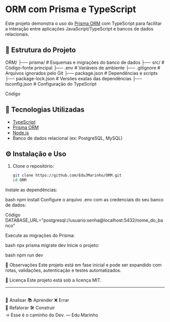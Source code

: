 # ORM com Prisma e TypeScript

Este projeto demonstra o uso do [Prisma ORM](https://www.prisma.io/) com TypeScript para facilitar a interação entre aplicações JavaScript/TypeScript e bancos de dados relacionais.

## 📁 Estrutura do Projeto

ORM/ ├── prisma/           # Esquemas e migrações do banco de dados 
├── src/                   # Código-fonte principal 
├── .env                   # Variáveis de ambiente 
├── .gitignore             # Arquivos ignorados pelo Git 
├── package.json           # Dependências e scripts 
├── package-lock.json      # Versões exatas das dependências 
├── tsconfig.json          # Configuração do TypeScript



Código

## 🚀 Tecnologias Utilizadas

- [TypeScript](https://www.typescriptlang.org/)
- [Prisma ORM](https://www.prisma.io/)
- [Node.js](https://nodejs.org/)
- Banco de dados relacional (ex: PostgreSQL, MySQL)

## ⚙️ Instalação e Uso

1. Clone o repositório:
   ```bash
   git clone https://github.com/EduJMarinho/ORM.git
   cd ORM
Instale as dependências:

bash
npm install
Configure o arquivo .env com as credenciais do seu banco de dados:

Código
DATABASE_URL="postgresql://usuario:senha@localhost:5432/nome_do_banco"


Execute as migrações do Prisma:

bash
npx prisma migrate dev
Inicie o projeto:

bash
npm run dev

📌 Observações
Este projeto está em fase inicial e pode ser expandido com rotas, validações, autenticação e testes automatizados.

📄 Licença
Este projeto está sob a licença MIT.

---

##
   🧠 Analisar 📚 Aprender ❌ Errar  
      🔁 Refatorar  🛠️ Construir            
→ Esse é o caminho do Dev. — Edu Marinho

